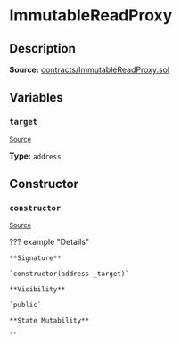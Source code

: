 # ImmutableReadProxy

## Description

**Source:** [contracts/ImmutableReadProxy.sol](https://github.com/Synthetixio/synthetix/tree/v2.84.2-alpha/contracts/ImmutableReadProxy.sol)

## Variables

### `target`

<sub>[Source](https://github.com/Synthetixio/synthetix/tree/v2.84.2-alpha/contracts/ImmutableReadProxy.sol#L9)</sub>

**Type:** `address`

## Constructor

### `constructor`

<sub>[Source](https://github.com/Synthetixio/synthetix/tree/v2.84.2-alpha/contracts/ImmutableReadProxy.sol#L11)</sub>

??? example "Details"

    **Signature**

    `constructor(address _target)`

    **Visibility**

    `public`

    **State Mutability**

    ``
